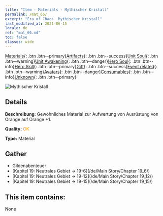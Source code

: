 ```yaml
---
title: "Item - Materials - Mythischer Kristall"
permalink: /mat_66/
excerpt: "Era of Chaos  Mythischer Kristall"
last_modified_at: 2021-06-15
locale: de
ref: "mat_66.md"
toc: false
classes: wide
---
```

 [Materials](/ItemsDE/){: .btn .btn--primary}[Artifacts](/ItemsDE/Artifacts/){: .btn .btn--success}[Unit Soul](/ItemsDE/UnitSoul/){: .btn .btn--warning}[Unit Awakening](/ItemsDE/UnitAwakening/){: .btn .btn--danger}[Hero Soul](/ItemsDE/HeroSoul/){: .btn .btn--info}[Hero Skill](/ItemsDE/HeroSkill/){: .btn .btn--primary}[Gift](/ItemsDE/Gift/){: .btn .btn--success}[Event related](/ItemsDE/Events/){: .btn .btn--warning}[Avatars](/ItemsDE/Avatars/){: .btn .btn--danger}[Consumables](/ItemsDE/Consumables/){: .btn .btn--info}[Unknown](/ItemsDE/Unknown/){: .btn .btn--primary}

 ![Mythischer Kristall](/images/t/i_cailiao_shuijing3.png)

## Details
 **Beschreibung:** Gewöhnliches Material zur Aufwertung von Ausrüstung von Orange auf Orange +1.

 **Quality:** <span style="color: #FF8C00">OK</span>

 **Type:** Material

## Gather

*    Gildenabenteuer 
*    [Kapitel 19: Neutrales Gebiet -> 19-6](/de/Main Story/Chapter 19_6/) 
*    [Kapitel 19: Neutrales Gebiet -> 19-12](/de/Main Story/Chapter 19_12/) 
*    [Kapitel 19: Neutrales Gebiet -> 19-15](/de/Main Story/Chapter 19_15/) 

## This item contains:

  None

